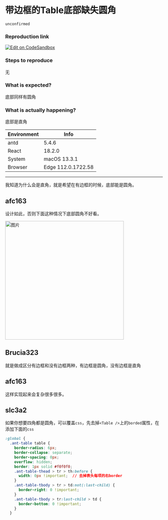 # 带边框的Table底部缺失圆角

`unconfirmed`

### Reproduction link

[![Edit on CodeSandbox](https://codesandbox.io/static/img/play-codesandbox.svg)](https://codesandbox.io/s/antd-reproduction-template-forked-5rzr5k?file=/index.js)

### Steps to reproduce

无

### What is expected?

底部同样有圆角

### What is actually happening?

底部是直角

| Environment | Info               |
| ----------- | ------------------ |
| antd        | 5.4.6              |
| React       | 18.2.0             |
| System      | macOS 13.3.1       |
| Browser     | Edge 112.0.1722.58 |

---

我知道为什么会是直角，就是希望在有边框的时候，底部能是圆角。

<!-- generated by ant-design-issue-helper. DO NOT REMOVE -->

## afc163

设计如此，否则下面这种情况下底部圆角不好看。

<img width="379" alt="图片" src="https://user-images.githubusercontent.com/507615/236593659-8a93875e-24c0-4d73-a2ea-8df3effbe7cc.png">

## Brucia323

就是做成区分有边框和没有边框两种，有边框是圆角，没有边框是直角

## afc163

这样实现起来会复杂很多很多。

## slc3a2

如果你想要四角都是圆角，可以覆盖`css`，先去掉`<Table />`上的`borded`属性，在添加下面的`css`

```css
:global {
  .ant-table table {
    border-radius: 6px;
    border-collapse: separate;
    border-spacing: 0px;
    overflow: hidden;
    border: 1px solid #f0f0f0;
    .ant-table-thead > tr > th:before {
      width: 0px !important;  // 去掉表头每项的右border
    }
    .ant-table-tbody > tr > td:not(:last-child) {
      border-right: 0 !important;
    }
    .ant-table-tbody > tr:last-child > td {
      border-bottom: 0 !important;
    }
  }
```
